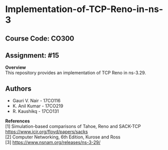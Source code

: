 # Implementation-of-TCP-Reno-in-ns-3

## Course Code: CO300 <br/>
## Assignment: #15

**Overview**<br/>
This repository provides an implementation of TCP Reno in ns-3.29.
## Authors
* Gauri V. Nair - 17CO116
* K. Anil Kumar - 17CO219
* R. Kaushikq   - 17CO131

**References**<br/>
[1] Simulation-based comparisons of Tahoe, Reno and SACK-TCP     https://www.icir.org/floyd/papers/sacks <br/>
[2] Computer Networking, 6th Edition, Kurose and Ross        
[3] https://www.nsnam.org/releases/ns-3-29/ 





